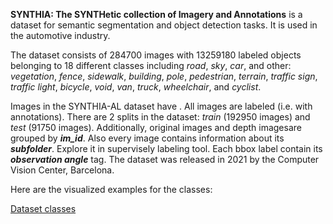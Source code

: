 **SYNTHIA: The SYNTHetic collection of Imagery and Annotations** is a dataset for semantic segmentation and object detection tasks. It is used in the automotive industry. 

The dataset consists of 284700 images with 13259180 labeled objects belonging to 18 different classes including *road*, *sky*, *car*, and other: *vegetation*, *fence*, *sidewalk*, *building*, *pole*, *pedestrian*, *terrain*, *traffic sign*, *traffic light*, *bicycle*, *void*, *van*, *truck*, *wheelchair*, and *cyclist*.

Images in the SYNTHIA-AL dataset have . All images are labeled (i.e. with annotations). There are 2 splits in the dataset: *train* (192950 images) and *test* (91750 images). Additionally, original images and depth imagesare grouped by ***im_id***. Also every image contains information about its ***subfolder***. Explore it in supervisely labeling tool. Each bbox label contain its ***observation angle*** tag. The dataset was released in 2021 by the Computer Vision Center, Barcelona.

Here are the visualized examples for the classes:

[Dataset classes](https://github.com/dataset-ninja/synthia-all/raw/main/visualizations/classes_preview.webm)
